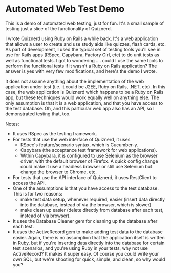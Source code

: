 
# Automated Web Test Demo

This is a demo of automated web testing, just for fun. It's a small sample of testing just a slice of the functionality of Quiznerd.

I wrote Quiznerd using Ruby on Rails a while back. It's a web application that allows a user to create and use study aids like quizzes, flash cards, etc. As part of development, I used the typical set of testing tools you'll see in use for Rails apps (RSpec, Capybara, Factory Girl, etc) to do unit tests as well as functional tests. I got to wondering .... could I use the same tools to perform the functional tests if it wasn't a Ruby on Rails application? The answer is yes with very few modifications, and here's the demo I wrote.

It does not assume anything about the implementation of the web application under test (i.e. it could be J2EE, Ruby on Rails, .NET, etc). In this case, the web application is Quiznerd which happens to be a Ruby on Rails app, but these techniques would work equally well on anything else. The only assumption is that it is a web application, and that you have access to the test database. Oh, and this particular web app also has an API, so I demonstrated testing that, too.

Notes:

* It uses RSpec as the testing framework. 
* For tests that use the web interface of Quiznerd, it uses 
  * RSpec's feature/scenario syntax, which is Cucumber-y.
  * Capybara (the acceptance test framework for web applications). 
  * Within Capybara, it is configured to use Selenium as the browser driver, with the default browser of Firefox. A quick config change could make it use a headless browser or still use Selenium but change the browser to Chrome, etc.
* For tests that use the API interface of Quiznerd, it uses RestClient to access the API.
* One of the assumptions is that you have access to the test database. This is for two reasons: 
  * make test data setup, whenever required, easier (insert data directly into the database, instead of via the browser, which is slower)
  * make clean up easier (delete directly from database after each test, instead of via browser).
* It uses the Database Cleaner gem for cleaning up the database after each test.
* It uses the ActiveRecord gem to make adding test data to the database easier. Again, there is no assumption that the application itself is written in Ruby, but if you're inserting data directly into the database for certain test scenarios, and you're using Ruby in your tests, why not use ActiveRecord? It makes it super easy. Of course you could write your own SQL, but we're shooting for quick, simple, and clean, so why would you?







